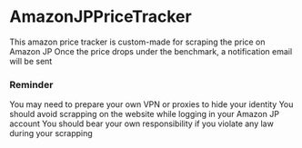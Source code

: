 # AmazonJPPriceTracker
This amazon price tracker is custom-made for scraping the price on Amazon JP
Once the price drops under the benchmark, a notification email will be sent
### Reminder
You may need to prepare your own VPN or proxies to hide your identity
You should avoid scrapping on the website while logging in your Amazon JP account
You should bear your own responsibility if you violate any law during your scrapping
